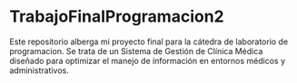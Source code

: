 # TrabajoFinalProgramacion2
Este repositorio alberga mi proyecto final para la cátedra de laboratorio de programacion. Se trata de un Sistema de Gestión de Clínica Médica diseñado para optimizar el manejo de información en entornos médicos y administrativos. 
